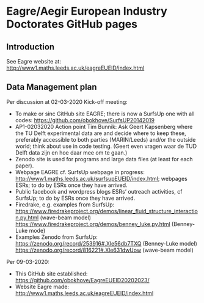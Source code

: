 # Eagre/Aegir European Industry Doctorates GitHub pages

## Introduction
See Eagre website at: http://www1.maths.leeds.ac.uk/eagreEUEID/index.html

## Data Management plan

Per discussion at 02-03-2020 Kick-off meeting:

- To make or sinc GitHub site EAGRE; there is now a SurfsUp one with all codes: https://github.com/obokhove/SurfsUP20142019
- AP1-02032020 Action point Tim Bunnik: Ask Geert Kapsenberg where the TU Delft experimental data are and decide where to keep these, preferably accessible to both parties (MARIN/Leeds) and/or the outside world; think about use in code testing. (Geert even vragen waar de TUD Delft data zijn en hoe daar mee om te gaan.)
- Zenodo site  is used for programs and large data files (at least for each paper).
- Webpage EAGRE cf. SurfsUp webpage in progress: http://www1.maths.leeds.ac.uk/surfsupEUEID/index.html; webpages ESRs;
to do by ESRs once they have arrived.
- Public facebook and wordpress blogs ESRs’ outreach activities, cf SurfsUp;
to do by ESRs once they have arrived.
- Firedrake, e.g. examples from SurfsUp: https://www.firedrakeproject.org/demos/linear_fluid_structure_interaction.py.html (wave-beam model) https://www.firedrakeproject.org/demos/benney_luke.py.html (Benney-Luke mode)
- Examples Zenodo from SurfsUp: https://zenodo.org/record/253916#.Xle56db7TXQ (Benney-Luke model) https://zenodo.org/record/816221#.Xle631dwUow (wave-beam model)

Per 09-03-2020:
- This GitHub site established: https://github.com/obokhove/EagreEUEID20202023/
- Website Eagre made:  http://www1.maths.leeds.ac.uk/eagreEUEID/index.html

